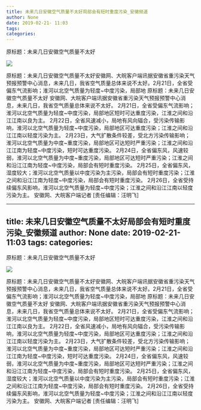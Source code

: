 ```yaml
---
title: 未来几日安徽空气质量不太好局部会有短时重度污染_安徽频道
author: None
date: 2019-02-21- 11:03
tags: 
categories: 
---
```

原标题：未来几日安徽空气质量不太好
<!-- more -->
                
<img align="center" border="0" src="http://p2.ifengimg.com/a/2016/0810/204c433878d5cf9size1_w16_h16.png" />
                
            
原标题：未来几日安徽空气质量不太好安徽网、大皖客户端讯据安徽省重污染天气预报预警中心消息，未来几日，我省空气质量总体来说不太好。2月21日，全省受偏东气流影响；淮河以北空气质量为轻度~中度污染，局部地
原标题：未来几日安徽空气质量不太好
安徽网、大皖客户端讯据安徽省重污染天气预报预警中心消息，未来几日，我省空气质量总体来说不太好。
2月21日，全省受偏东气流影响；淮河以北空气质量为轻度~中度污染，局部地区短时可达重度污染，江淮之间和沿江江南以良为主。
2月22日，全省风速减小，局地有风向辐合，受污染传输影响，淮河以北空气质量为轻度~中度污染，局部地区可达重度污染；江淮之间和沿江江南以轻度污染为主。
2月23日，大气扩散条件较差，受北方污染传输影响；淮河以北空气质量为中度~重度污染，局部地区可达短时严重污染；江淮之间和沿江江南为轻度~中度污染，短时可达重度污染。
2月24日，全省偏东风，风速较弱，淮河以北空气质量为中度~重度污染，局部地区可达短时严重污染；江淮之间和沿江江南为轻度~中度污染，局部会有短时重度污染。
2月25日，全省偏东风，湿度较大；淮河以北空气质量以中度污染为主污染，局部会有短时重度污染；江淮之间和沿江江南为轻度~中度污染，局部会有短时重度污染。
2月26日，全省受持续偏东风影响，淮河以北空气质量为轻度~中度污染；江淮之间和沿江江南以轻度污染为主。
安徽网、大皖客户端记者
[责任编辑：汪明飞]
            
---
title: 未来几日安徽空气质量不太好局部会有短时重度污染_安徽频道
author: None
date: 2019-02-21- 11:03
tags: 
categories: 
---
原标题：未来几日安徽空气质量不太好
<!-- more -->
                
<img align="center" border="0" src="http://p2.ifengimg.com/a/2016/0810/204c433878d5cf9size1_w16_h16.png" />
                
            
原标题：未来几日安徽空气质量不太好安徽网、大皖客户端讯据安徽省重污染天气预报预警中心消息，未来几日，我省空气质量总体来说不太好。2月21日，全省受偏东气流影响；淮河以北空气质量为轻度~中度污染，局部地
原标题：未来几日安徽空气质量不太好
安徽网、大皖客户端讯据安徽省重污染天气预报预警中心消息，未来几日，我省空气质量总体来说不太好。
2月21日，全省受偏东气流影响；淮河以北空气质量为轻度~中度污染，局部地区短时可达重度污染，江淮之间和沿江江南以良为主。
2月22日，全省风速减小，局地有风向辐合，受污染传输影响，淮河以北空气质量为轻度~中度污染，局部地区可达重度污染；江淮之间和沿江江南以轻度污染为主。
2月23日，大气扩散条件较差，受北方污染传输影响；淮河以北空气质量为中度~重度污染，局部地区可达短时严重污染；江淮之间和沿江江南为轻度~中度污染，短时可达重度污染。
2月24日，全省偏东风，风速较弱，淮河以北空气质量为中度~重度污染，局部地区可达短时严重污染；江淮之间和沿江江南为轻度~中度污染，局部会有短时重度污染。
2月25日，全省偏东风，湿度较大；淮河以北空气质量以中度污染为主污染，局部会有短时重度污染；江淮之间和沿江江南为轻度~中度污染，局部会有短时重度污染。
2月26日，全省受持续偏东风影响，淮河以北空气质量为轻度~中度污染；江淮之间和沿江江南以轻度污染为主。
安徽网、大皖客户端记者
[责任编辑：汪明飞]
            
